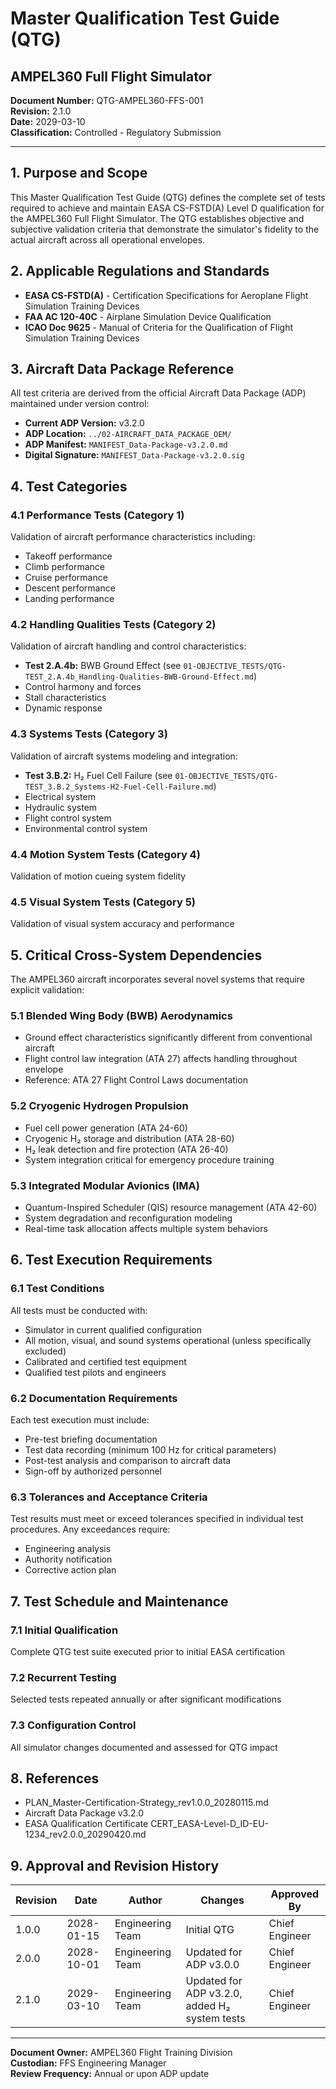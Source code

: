 # Master Qualification Test Guide (QTG)
## AMPEL360 Full Flight Simulator

**Document Number:** QTG-AMPEL360-FFS-001  
**Revision:** 2.1.0  
**Date:** 2029-03-10  
**Classification:** Controlled - Regulatory Submission

---

## 1. Purpose and Scope

This Master Qualification Test Guide (QTG) defines the complete set of tests required to achieve and maintain EASA CS-FSTD(A) Level D qualification for the AMPEL360 Full Flight Simulator. The QTG establishes objective and subjective validation criteria that demonstrate the simulator's fidelity to the actual aircraft across all operational envelopes.

## 2. Applicable Regulations and Standards

- **EASA CS-FSTD(A)** - Certification Specifications for Aeroplane Flight Simulation Training Devices
- **FAA AC 120-40C** - Airplane Simulation Device Qualification
- **ICAO Doc 9625** - Manual of Criteria for the Qualification of Flight Simulation Training Devices

## 3. Aircraft Data Package Reference

All test criteria are derived from the official Aircraft Data Package (ADP) maintained under version control:
- **Current ADP Version:** v3.2.0
- **ADP Location:** `../02-AIRCRAFT_DATA_PACKAGE_OEM/`
- **ADP Manifest:** `MANIFEST_Data-Package-v3.2.0.md`
- **Digital Signature:** `MANIFEST_Data-Package-v3.2.0.sig`

## 4. Test Categories

### 4.1 Performance Tests (Category 1)
Validation of aircraft performance characteristics including:
- Takeoff performance
- Climb performance
- Cruise performance
- Descent performance
- Landing performance

### 4.2 Handling Qualities Tests (Category 2)
Validation of aircraft handling and control characteristics:
- **Test 2.A.4b:** BWB Ground Effect (see `01-OBJECTIVE_TESTS/QTG-TEST_2.A.4b_Handling-Qualities-BWB-Ground-Effect.md`)
- Control harmony and forces
- Stall characteristics
- Dynamic response

### 4.3 Systems Tests (Category 3)
Validation of aircraft systems modeling and integration:
- **Test 3.B.2:** H₂ Fuel Cell Failure (see `01-OBJECTIVE_TESTS/QTG-TEST_3.B.2_Systems-H2-Fuel-Cell-Failure.md`)
- Electrical system
- Hydraulic system
- Flight control system
- Environmental control system

### 4.4 Motion System Tests (Category 4)
Validation of motion cueing system fidelity

### 4.5 Visual System Tests (Category 5)
Validation of visual system accuracy and performance

## 5. Critical Cross-System Dependencies

The AMPEL360 aircraft incorporates several novel systems that require explicit validation:

### 5.1 Blended Wing Body (BWB) Aerodynamics
- Ground effect characteristics significantly different from conventional aircraft
- Flight control law integration (ATA 27) affects handling throughout envelope
- Reference: ATA 27 Flight Control Laws documentation

### 5.2 Cryogenic Hydrogen Propulsion
- Fuel cell power generation (ATA 24-60)
- Cryogenic H₂ storage and distribution (ATA 28-60)
- H₂ leak detection and fire protection (ATA 26-40)
- System integration critical for emergency procedure training

### 5.3 Integrated Modular Avionics (IMA)
- Quantum-Inspired Scheduler (QIS) resource management (ATA 42-60)
- System degradation and reconfiguration modeling
- Real-time task allocation affects multiple system behaviors

## 6. Test Execution Requirements

### 6.1 Test Conditions
All tests must be conducted with:
- Simulator in current qualified configuration
- All motion, visual, and sound systems operational (unless specifically excluded)
- Calibrated and certified test equipment
- Qualified test pilots and engineers

### 6.2 Documentation Requirements
Each test execution must include:
- Pre-test briefing documentation
- Test data recording (minimum 100 Hz for critical parameters)
- Post-test analysis and comparison to aircraft data
- Sign-off by authorized personnel

### 6.3 Tolerances and Acceptance Criteria
Test results must meet or exceed tolerances specified in individual test procedures. Any exceedances require:
- Engineering analysis
- Authority notification
- Corrective action plan

## 7. Test Schedule and Maintenance

### 7.1 Initial Qualification
Complete QTG test suite executed prior to initial EASA certification

### 7.2 Recurrent Testing
Selected tests repeated annually or after significant modifications

### 7.3 Configuration Control
All simulator changes documented and assessed for QTG impact

## 8. References

- PLAN_Master-Certification-Strategy_rev1.0.0_20280115.md
- Aircraft Data Package v3.2.0
- EASA Qualification Certificate CERT_EASA-Level-D_ID-EU-1234_rev2.0.0_20290420.md

## 9. Approval and Revision History

| Revision | Date | Author | Changes | Approved By |
|----------|------|--------|---------|-------------|
| 1.0.0 | 2028-01-15 | Engineering Team | Initial QTG | Chief Engineer |
| 2.0.0 | 2028-10-01 | Engineering Team | Updated for ADP v3.0.0 | Chief Engineer |
| 2.1.0 | 2029-03-10 | Engineering Team | Updated for ADP v3.2.0, added H₂ system tests | Chief Engineer |

---

**Document Owner:** AMPEL360 Flight Training Division  
**Custodian:** FFS Engineering Manager  
**Review Frequency:** Annual or upon ADP update
